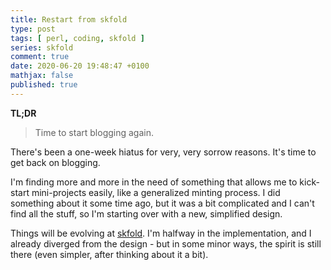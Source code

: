```yaml
---
title: Restart from skfold
type: post
tags: [ perl, coding, skfold ]
series: skfold
comment: true
date: 2020-06-20 19:48:47 +0100
mathjax: false
published: true
---
```


**TL;DR**

> Time to start blogging again.

There's been a one-week hiatus for very, very sorrow reasons. It's time
to get back on blogging.

I'm finding more and more in the need of something that allows me to
kick-start mini-projects easily, like a generalized minting process. I
did something about it some time ago, but it was a bit complicated and I
can't find all the stuff, so I'm starting over with a new, simplified
design.

Things will be evolving at [skfold][]. I'm halfway in the
implementation, and I already diverged from the design - but in some
minor ways, the spirit is still there (even simpler, after thinking
about it a bit).

[skfold]: https://github.com/polettix/skfold
